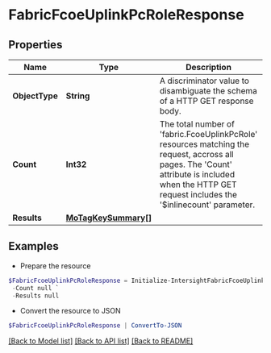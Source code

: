 # FabricFcoeUplinkPcRoleResponse
## Properties

Name | Type | Description | Notes
------------ | ------------- | ------------- | -------------
**ObjectType** | **String** | A discriminator value to disambiguate the schema of a HTTP GET response body. | 
**Count** | **Int32** | The total number of &#39;fabric.FcoeUplinkPcRole&#39; resources matching the request, accross all pages. The &#39;Count&#39; attribute is included when the HTTP GET request includes the &#39;$inlinecount&#39; parameter. | [optional] 
**Results** | [**MoTagKeySummary[]**](MoTagKeySummary.md) |  | [optional] 

## Examples

- Prepare the resource
```powershell
$FabricFcoeUplinkPcRoleResponse = Initialize-IntersightFabricFcoeUplinkPcRoleResponse  -ObjectType null `
 -Count null `
 -Results null
```

- Convert the resource to JSON
```powershell
$FabricFcoeUplinkPcRoleResponse | ConvertTo-JSON
```

[[Back to Model list]](../README.md#documentation-for-models) [[Back to API list]](../README.md#documentation-for-api-endpoints) [[Back to README]](../README.md)

